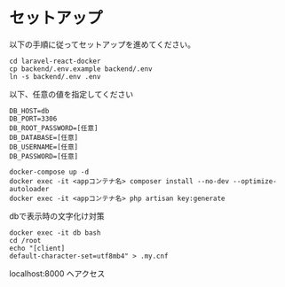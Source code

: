 # セットアップ
以下の手順に従ってセットアップを進めてください。
```
cd laravel-react-docker
cp backend/.env.example backend/.env
ln -s backend/.env .env
```

以下、任意の値を指定してください
```
DB_HOST=db
DB_PORT=3306
DB_ROOT_PASSWORD=[任意]
DB_DATABASE=[任意]
DB_USERNAME=[任意]
DB_PASSWORD=[任意]
```

```
docker-compose up -d
docker exec -it <appコンテナ名> composer install --no-dev --optimize-autoloader
docker exec -it <appコンテナ名> php artisan key:generate
```

dbで表示時の文字化け対策
```
docker exec -it db bash
cd /root
echo "[client]
default-character-set=utf8mb4" > .my.cnf
```

localhost:8000 へアクセス

